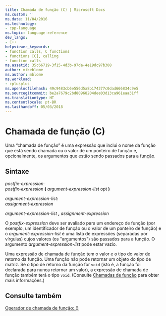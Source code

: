 ```yaml
---
title: Chamada de função (C) | Microsoft Docs
ms.custom: ''
ms.date: 11/04/2016
ms.technology:
- cpp-language
ms.topic: language-reference
dev_langs:
- C++
helpviewer_keywords:
- function calls, C functions
- functions [C], calling
- function calls
ms.assetid: 35c66719-3f15-4d3b-97da-4e19dc97b308
author: mikeblome
ms.author: mblome
ms.workload:
- cplusplus
ms.openlocfilehash: 49c9483cb6e556d5a8b174377c0dad666834c9e5
ms.sourcegitcommit: be2a7679c2bd80968204dee03d13ca961eaa31ff
ms.translationtype: HT
ms.contentlocale: pt-BR
ms.lasthandoff: 05/03/2018
---
```

# <a name="function-call-c"></a>Chamada de função (C)
Uma “chamada de função” é uma expressão que inclui o nome da função que está sendo chamada ou o valor de um ponteiro de função e, opcionalmente, os argumentos que estão sendo passados para a função.  
  
## <a name="syntax"></a>Sintaxe  
 *postfix-expression*:  
 *postfix-expression*  **(**  *argument-expression-list* opt **)**  
  
 *argument-expression-list*:  
 *assignment-expression*  
  
 *argument-expression-list*  **,**  *assignment-expression*  
  
 O *postfix-expression* deve ser avaliado para um endereço de função (por exemplo, um identificador de função ou o valor de um ponteiro de função) e o *argument-expression-list* é uma lista de expressões (separadas por vírgulas) cujos valores (os "argumentos") são passados para a função. O argumento *argument-expression-list* pode estar vazio.  
  
 Uma expressão de chamada de função tem o valor e o tipo do valor de retorno da função. Uma função não pode retornar um objeto do tipo de matriz. Se o tipo de retorno da função for `void` (isto é, a função foi declarada para nunca retornar um valor), a expressão de chamada de função também terá o tipo `void`. (Consulte [Chamadas de função](../c-language/function-calls.md) para obter mais informações.)  
  
## <a name="see-also"></a>Consulte também  
 [Operador de chamada de função: ()](../cpp/function-call-operator-parens.md)